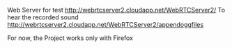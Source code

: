 Web Server for test http://webrtcserver2.cloudapp.net/WebRTCServer2/
To hear the recorded sound http://webrtcserver2.cloudapp.net/WebRTCServer2/appendoggfiles


For now, the Project works only with Firefox
